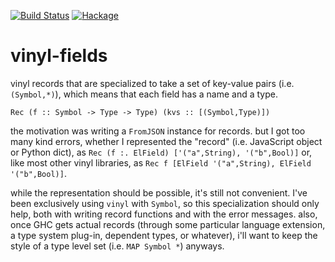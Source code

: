 [![Build Status](https://secure.travis-ci.org/sboosali/vinyl-fields.svg)](http://travis-ci.org/sboosali/vinyl-fields)
[![Hackage](https://img.shields.io/hackage/v/vinyl-fields.svg)](https://hackage.haskell.org/package/vinyl-fields)

# vinyl-fields

vinyl records that are specialized to take a set of key-value pairs (i.e. `(Symbol,*)`), which means that each field has a name and a type. 

    Rec (f :: Symbol -> Type -> Type) (kvs :: [(Symbol,Type)])

the motivation was writing a `FromJSON` instance for records. but I got too many kind errors, whether I represented the "record" (i.e. JavaScript object or Python dict), as `Rec (f :. ElField) ['("a",String), '("b",Bool)]` or, like most other vinyl libraries, as `Rec f [ElField '("a",String), ElField '("b",Bool)]`.

while the representation should be possible, it's still not convenient. I've been exclusively using `vinyl` with `Symbol`, so this specialization should only help, both with writing record functions and with the error messages. also, once GHC gets actual records (through some particular language extension, a type system plug-in, dependent types, or whatever), i'll want to keep the style of a type level set (i.e. `MAP Symbol *`) anyways.

